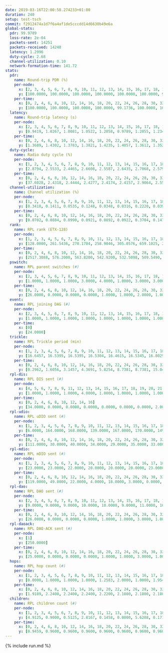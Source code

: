 ```yaml
---
date: 2019-03-16T22:00:58.274233+01:00
duration: 240
setup: test-tsch
commit: f2912474a1d7f6a4af1de5cccdd14d6630b49e6a
global-stats:
  pdr: 99.9789
  loss-rate: 2e-04
  packets-sent: 14251
  packets-received: 14248
  latency: 1.2996
  duty-cycle: 2.68
  channel-utilization: 0.10
  network-formation-time: 141.72
stats:
  pdr:
    name: Round-trip PDR (%)
    per-node:
      x: [2, 3, 4, 5, 6, 7, 8, 9, 10, 11, 12, 13, 14, 15, 16, 17, 18, 19, 20, 21, 22, 23, 24, 25]
      y: [100.0000, 100.0000, 100.0000, 100.0000, 100.0000, 100.0000, 99.8336, 100.0000, 100.0000, 100.0000, 100.0000, 99.8328, 99.8311, 100.0000, 100.0000, 100.0000, 100.0000, 100.0000, 100.0000, 100.0000, 100.0000, 100.0000, 100.0000, 100.0000]
    per-time:
      x: [0, 2, 4, 6, 8, 10, 12, 14, 16, 18, 20, 22, 24, 26, 28, 30, 32, 34, 36, 38, 40, 42, 44, 46, 48, 50, 52, 54, 56, 58, 60, 62, 64, 66, 68, 70, 72, 74, 76, 78, 80, 82, 84, 86, 88, 90, 92, 94, 96, 98, 100, 102, 104, 106, 108, 110, 112, 114, 116, 118, 120, 122, 124, 126, 128, 130, 132, 134, 136, 138, 140, 142, 144, 146, 148, 150, 152, 154, 156, 158, 160, 162, 164, 166, 168, 170, 172, 174, 176, 178, 180, 182, 184, 186, 188, 190, 192, 194, 196, 198, 200, 202, 204, 206, 208, 210, 212, 214, 216, 218, 220, 222, 224, 226, 228, 230, 232, 234, 236]
      y: [100.0000, 100.0000, 100.0000, 100.0000, 99.1736, 100.0000, 100.0000, 100.0000, 100.0000, 100.0000, 100.0000, 100.0000, 100.0000, 99.1597, 100.0000, 100.0000, 100.0000, 100.0000, 100.0000, 99.1667, 100.0000, 100.0000, 100.0000, 100.0000, 100.0000, 100.0000, 100.0000, 100.0000, 100.0000, 100.0000, 100.0000, 100.0000, 100.0000, 100.0000, 100.0000, 100.0000, 100.0000, 100.0000, 100.0000, 100.0000, 100.0000, 100.0000, 100.0000, 100.0000, 100.0000, 100.0000, 100.0000, 100.0000, 100.0000, 100.0000, 100.0000, 100.0000, 100.0000, 100.0000, 100.0000, 100.0000, 100.0000, 100.0000, 100.0000, 100.0000, 100.0000, 100.0000, 100.0000, 100.0000, 100.0000, 100.0000, 100.0000, 100.0000, 100.0000, 100.0000, 100.0000, 100.0000, 100.0000, 100.0000, 100.0000, 100.0000, 100.0000, 100.0000, 100.0000, 100.0000, 100.0000, 100.0000, 100.0000, 100.0000, 100.0000, 100.0000, 100.0000, 100.0000, 100.0000, 100.0000, 100.0000, 100.0000, 100.0000, 100.0000, 100.0000, 100.0000, 100.0000, 100.0000, 100.0000, 100.0000, 100.0000, 100.0000, 100.0000, 100.0000, 100.0000, 100.0000, 100.0000, 100.0000, 100.0000, 100.0000, 100.0000, 100.0000, 100.0000, 100.0000, 100.0000, 100.0000, 100.0000, 100.0000, 100.0000]
  latency:
    name: Round-trip latency (s)
    per-node:
      x: [2, 3, 4, 5, 6, 7, 8, 9, 10, 11, 12, 13, 14, 15, 16, 17, 18, 19, 20, 21, 22, 23, 24, 25]
      y: [0.9419, 1.0267, 1.0081, 1.0522, 1.2058, 0.9789, 1.2055, 1.2345, 1.2079, 1.3575, 1.2572, 1.1792, 1.4595, 1.2634, 1.2021, 1.2031, 1.3988, 1.4724, 1.4326, 1.5121, 1.5389, 1.6581, 1.6569, 1.7595]
    per-time:
      x: [0, 2, 4, 6, 8, 10, 12, 14, 16, 18, 20, 22, 24, 26, 28, 30, 32, 34, 36, 38, 40, 42, 44, 46, 48, 50, 52, 54, 56, 58, 60, 62, 64, 66, 68, 70, 72, 74, 76, 78, 80, 82, 84, 86, 88, 90, 92, 94, 96, 98, 100, 102, 104, 106, 108, 110, 112, 114, 116, 118, 120, 122, 124, 126, 128, 130, 132, 134, 136, 138, 140, 142, 144, 146, 148, 150, 152, 154, 156, 158, 160, 162, 164, 166, 168, 170, 172, 174, 176, 178, 180, 182, 184, 186, 188, 190, 192, 194, 196, 198, 200, 202, 204, 206, 208, 210, 212, 214, 216, 218, 220, 222, 224, 226, 228, 230, 232, 234, 236]
      y: [1.3689, 1.4302, 1.3783, 1.3821, 1.4235, 1.4057, 1.3612, 1.3521, 1.4407, 1.4293, 1.3352, 1.3853, 1.3252, 1.3871, 1.3621, 1.3042, 1.3151, 1.3240, 1.3760, 1.4578, 1.3418, 1.3529, 1.3519, 1.3375, 1.3672, 1.3884, 1.3349, 1.4154, 1.3699, 1.3430, 1.3754, 1.3215, 1.3062, 1.4013, 1.3507, 1.2928, 1.3515, 1.3086, 1.2801, 1.3133, 1.3158, 1.3223, 1.3458, 1.2990, 1.3353, 1.2888, 1.3204, 1.2790, 1.3048, 1.2915, 1.2646, 1.2929, 1.2684, 1.2790, 1.2616, 1.2515, 1.2857, 1.2675, 1.2474, 1.2359, 1.2514, 1.2402, 1.2713, 1.2763, 1.2948, 1.2475, 1.2618, 1.2683, 1.2749, 1.2796, 1.3073, 1.2939, 1.2982, 1.2498, 1.2639, 1.2733, 1.3070, 1.2825, 1.2799, 1.2621, 1.2659, 1.2392, 1.2725, 1.2147, 1.2368, 1.2536, 1.2256, 1.2356, 1.2593, 1.2186, 1.2223, 1.2415, 1.2381, 1.2475, 1.2201, 1.2457, 1.2611, 1.2356, 1.2419, 1.2477, 1.2613, 1.2854, 1.2130, 1.2484, 1.2479, 1.2866, 1.2644, 1.3088, 1.2817, 1.2531, 1.2594, 1.2783, 1.2819, 1.2629, 1.2659, 1.2688, 1.2997, 1.2860, 1.2802]
  duty-cycle:
    name: Radio duty cycle (%)
    per-node:
      x: [1, 2, 3, 4, 5, 6, 7, 8, 9, 10, 11, 12, 13, 14, 15, 16, 17, 18, 19, 20, 21, 22, 23, 24, 25]
      y: [2.8794, 2.5533, 2.4465, 2.6608, 2.5587, 2.6435, 2.7068, 2.5791, 2.5243, 2.3975, 2.5153, 2.4633, 2.7190, 2.6180, 2.6788, 2.7713, 2.7984, 2.7806, 2.6346, 2.7301, 2.7948, 2.7467, 2.8560, 3.0337, 2.8336]
    per-time:
      x: [0, 2, 4, 6, 8, 10, 12, 14, 16, 18, 20, 22, 24, 26, 28, 30, 32, 34, 36, 38, 40, 42, 44, 46, 48, 50, 52, 54, 56, 58, 60, 62, 64, 66, 68, 70, 72, 74, 76, 78, 80, 82, 84, 86, 88, 90, 92, 94, 96, 98, 100, 102, 104, 106, 108, 110, 112, 114, 116, 118, 120, 122, 124, 126, 128, 130, 132, 134, 136, 138, 140, 142, 144, 146, 148, 150, 152, 154, 156, 158, 160, 162, 164, 166, 168, 170, 172, 174, 176, 178, 180, 182, 184, 186, 188, 190, 192, 194, 196, 198, 200, 202, 204, 206, 208, 210, 212, 214, 216, 218, 220, 222, 224, 226, 228, 230, 232, 234, 236, 238]
      y: [37.6028, 2.4318, 2.4444, 2.4277, 2.4174, 2.4157, 2.9064, 2.5541, 2.5370, 2.6705, 2.4368, 2.4036, 2.4144, 2.4223, 2.4352, 2.4211, 2.3930, 2.4084, 2.4041, 2.4147, 2.4095, 2.3935, 2.4100, 2.3990, 2.3995, 2.4090, 2.4039, 2.3954, 2.4058, 2.3957, 2.4039, 2.3999, 2.3909, 2.3874, 2.4063, 2.3907, 2.3886, 2.3944, 2.3962, 2.3801, 2.3909, 2.4022, 2.3953, 2.4111, 2.3792, 2.3981, 2.3903, 2.3932, 2.3997, 2.3957, 2.3942, 2.3919, 2.3928, 2.3817, 2.3835, 2.3882, 2.3804, 2.4069, 2.3986, 2.3908, 2.3865, 2.3870, 2.3936, 2.4016, 2.3877, 2.3917, 2.3995, 2.3990, 2.3901, 2.3904, 2.3985, 2.4083, 2.3946, 2.3863, 2.4004, 2.3897, 2.3918, 2.4066, 2.4057, 2.3945, 2.3894, 2.3938, 2.3840, 2.3904, 2.3830, 2.3970, 2.3923, 2.3884, 2.3811, 2.4011, 2.3843, 2.3970, 2.3857, 2.3946, 2.4002, 2.3881, 2.3955, 2.3926, 2.3870, 2.3905, 2.3976, 2.3968, 2.3985, 2.3875, 2.3844, 2.3875, 2.3952, 2.3887, 2.3999, 2.3941, 2.3989, 2.3944, 2.3969, 2.3900, 2.4008, 2.4028, 2.4033, 2.3954, 2.3876, 2.3915]
  channel-utilization:
    name: Channel utilization (%)
    per-node:
      x: [1, 2, 3, 4, 5, 6, 7, 8, 9, 10, 11, 12, 13, 14, 15, 16, 17, 18, 19, 20, 21, 22, 23, 24, 25]
      y: [0.3418, 0.1411, 0.0535, 0.1248, 0.0348, 0.0316, 0.2220, 0.0391, 0.0324, 0.0408, 0.0462, 0.0331, 0.0911, 0.0316, 0.1169, 0.1295, 0.0661, 0.0641, 0.0360, 0.0465, 0.0536, 0.0550, 0.0314, 0.0307, 0.0308]
    per-time:
      x: [0, 2, 4, 6, 8, 10, 12, 14, 16, 18, 20, 22, 24, 26, 28, 30, 32, 34, 36, 38, 40, 42, 44, 46, 48, 50, 52, 54, 56, 58, 60, 62, 64, 66, 68, 70, 72, 74, 76, 78, 80, 82, 84, 86, 88, 90, 92, 94, 96, 98, 100, 102, 104, 106, 108, 110, 112, 114, 116, 118, 120, 122, 124, 126, 128, 130, 132, 134, 136, 138, 140, 142, 144, 146, 148, 150, 152, 154, 156, 158, 160, 162, 164, 166, 168, 170, 172, 174, 176, 178, 180, 182, 184, 186, 188, 190, 192, 194, 196, 198, 200, 202, 204, 206, 208, 210, 212, 214, 216, 218, 220, 222, 224, 226, 228, 230, 232, 234, 236, 238]
      y: [0.0702, 0.0884, 0.0990, 0.0921, 0.0892, 0.0922, 0.3704, 0.1475, 0.1429, 0.1912, 0.0954, 0.0876, 0.0908, 0.0919, 0.0987, 0.0916, 0.0787, 0.0865, 0.0851, 0.0840, 0.0939, 0.0835, 0.0892, 0.0849, 0.0871, 0.0885, 0.0880, 0.0855, 0.0896, 0.0854, 0.0888, 0.0840, 0.0812, 0.0808, 0.0849, 0.0825, 0.0812, 0.0826, 0.0839, 0.0768, 0.0802, 0.0830, 0.0834, 0.0895, 0.0768, 0.0858, 0.0808, 0.0823, 0.0847, 0.0832, 0.0807, 0.0805, 0.0811, 0.0763, 0.0783, 0.0788, 0.0765, 0.0878, 0.0820, 0.0791, 0.0767, 0.0784, 0.0812, 0.0842, 0.0780, 0.0796, 0.0813, 0.0816, 0.0770, 0.0790, 0.0826, 0.0877, 0.0816, 0.0791, 0.0833, 0.0799, 0.0796, 0.0860, 0.0849, 0.0817, 0.0805, 0.0832, 0.0772, 0.0794, 0.0764, 0.0809, 0.0804, 0.0783, 0.0770, 0.0843, 0.0774, 0.0827, 0.0772, 0.0813, 0.0837, 0.0779, 0.0820, 0.0825, 0.0784, 0.0814, 0.0834, 0.0825, 0.0813, 0.0762, 0.0769, 0.0789, 0.0818, 0.0799, 0.0842, 0.0810, 0.0827, 0.0803, 0.0790, 0.0800, 0.0848, 0.0859, 0.0838, 0.0824, 0.0786, 0.0788]
  rank:
    name: RPL rank (ETX-128)
    per-node:
      x: [1, 2, 3, 4, 5, 6, 7, 8, 9, 10, 11, 12, 13, 14, 15, 16, 17, 18, 19, 20, 21, 22, 23, 24, 25]
      y: [128.0000, 261.5436, 270.1784, 258.9046, 305.0576, 659.1025, 282.3363, 404.2305, 436.5144, 402.5287, 419.5145, 406.7673, 409.3868, 542.5325, 434.7878, 417.0207, 427.8382, 559.1748, 546.6423, 581.1959, 573.7654, 573.7828, 703.5000, 977.2702, 686.7992]
    per-time:
      x: [0, 2, 4, 6, 8, 10, 12, 14, 16, 18, 20, 22, 24, 26, 28, 30, 32, 34, 36, 38, 40, 42, 44, 46, 48, 50, 52, 54, 56, 58, 60, 62, 64, 66, 68, 70, 72, 74, 76, 78, 80, 82, 84, 86, 88, 90, 92, 94, 96, 98, 100, 102, 104, 106, 108, 110, 112, 114, 116, 118, 120, 122, 124, 126, 128, 130, 132, 134, 136, 138, 140, 142, 144, 146, 148, 150, 152, 154, 156, 158, 160, 162, 164, 166, 168, 170, 172, 174, 176, 178, 180, 182, 184, 186, 188, 190, 192, 194, 196, 198, 200, 202, 204, 206, 208, 210, 212, 214, 216, 218, 220, 222, 224, 226, 228, 230, 232, 234, 236, 238]
      y: [2517.3088, 576.2000, 563.8200, 542.9200, 532.5098, 509.5490, 506.6731, 329.3813, 290.6523, 292.6105, 482.3200, 487.2745, 478.5400, 475.1000, 474.8235, 469.9020, 471.4200, 474.2400, 472.7400, 474.9608, 477.8846, 480.2264, 469.6000, 470.3529, 459.4200, 455.1400, 459.1400, 452.5600, 455.0200, 461.7843, 465.3846, 455.2600, 452.7400, 443.5400, 439.3400, 445.5800, 446.3333, 437.8600, 438.0962, 428.8800, 431.8400, 433.4200, 431.9200, 435.9200, 432.1400, 444.9434, 428.4314, 430.2353, 428.3725, 432.5294, 422.8600, 422.3200, 428.7451, 427.0600, 425.0800, 425.9412, 420.7200, 424.4118, 434.5882, 435.7000, 435.9400, 435.0800, 436.4615, 437.0200, 438.2200, 436.0000, 440.3077, 429.2400, 428.5400, 430.7600, 431.3200, 432.3333, 433.8600, 431.6200, 431.7255, 426.8000, 424.1800, 423.5400, 424.7200, 419.6471, 423.7059, 422.3200, 421.3800, 425.0800, 424.4200, 423.3333, 427.6000, 425.0600, 427.1538, 426.6200, 428.0600, 428.5882, 428.5800, 426.1176, 425.1000, 421.2549, 421.2600, 423.1400, 423.4800, 421.7600, 433.7358, 424.7925, 419.2549, 419.1600, 418.4600, 424.5000, 424.3600, 423.5098, 423.7451, 422.9400, 425.2745, 419.9000, 417.9000, 418.9800, 429.3200, 440.4902, 445.1154, 441.4800, 441.6800, 449.4151]
  pswitch:
    name: RPL parent switches (#)
    per-node:
      x: [2, 3, 4, 5, 6, 7, 8, 9, 10, 11, 12, 13, 14, 15, 16, 17, 18, 19, 20, 21, 22, 23, 24, 25]
      y: [1.0000, 1.0000, 1.0000, 3.0000, 4.0000, 1.0000, 3.0000, 3.0000, 4.0000, 1.0000, 5.0000, 3.0000, 6.0000, 5.0000, 1.0000, 2.0000, 7.0000, 6.0000, 6.0000, 4.0000, 5.0000, 5.0000, 9.0000, 5.0000]
    per-time:
      x: [0, 2, 4, 6, 8, 10, 12, 14, 16, 18, 20, 22, 24, 26, 28, 30, 32, 34, 36, 38, 40, 42, 44, 46, 48, 50, 52, 54, 56, 58, 60, 62, 64, 66, 68, 70, 72, 74, 76, 78, 80, 82, 84, 86, 88, 90, 92, 94, 96, 98, 100, 102, 104, 106, 108, 110, 112, 114, 116, 118, 120, 122, 124, 126, 128, 130, 132, 134, 136, 138, 140, 142, 144, 146, 148, 150, 152, 154, 156, 158, 160, 162, 164, 166, 168, 170, 172, 174, 176, 178, 180, 182, 184, 186, 188, 190, 192, 194, 196, 198, 200, 202, 204, 206, 208, 210, 212, 214, 216, 218, 220, 222, 224, 226, 228, 230, 232, 234, 236, 238]
      y: [26.0000, 0.0000, 0.0000, 0.0000, 1.0000, 1.0000, 2.0000, 1.0000, 0.0000, 2.0000, 0.0000, 1.0000, 0.0000, 0.0000, 1.0000, 1.0000, 0.0000, 0.0000, 0.0000, 1.0000, 2.0000, 3.0000, 0.0000, 1.0000, 0.0000, 0.0000, 0.0000, 0.0000, 0.0000, 1.0000, 2.0000, 0.0000, 0.0000, 0.0000, 0.0000, 0.0000, 1.0000, 0.0000, 2.0000, 0.0000, 0.0000, 0.0000, 0.0000, 0.0000, 0.0000, 3.0000, 1.0000, 1.0000, 1.0000, 1.0000, 0.0000, 0.0000, 1.0000, 0.0000, 0.0000, 1.0000, 0.0000, 1.0000, 1.0000, 0.0000, 0.0000, 0.0000, 2.0000, 0.0000, 0.0000, 1.0000, 2.0000, 0.0000, 0.0000, 0.0000, 0.0000, 1.0000, 0.0000, 0.0000, 1.0000, 0.0000, 0.0000, 0.0000, 0.0000, 1.0000, 1.0000, 0.0000, 0.0000, 0.0000, 0.0000, 1.0000, 0.0000, 0.0000, 2.0000, 0.0000, 0.0000, 1.0000, 0.0000, 1.0000, 0.0000, 1.0000, 0.0000, 0.0000, 0.0000, 0.0000, 3.0000, 3.0000, 1.0000, 0.0000, 0.0000, 0.0000, 0.0000, 1.0000, 1.0000, 0.0000, 1.0000, 0.0000, 0.0000, 0.0000, 0.0000, 1.0000, 2.0000, 0.0000, 0.0000, 3.0000]
  event:
    name: RPL joining DAG (#)
    per-node:
      x: [2, 3, 4, 5, 6, 7, 8, 9, 10, 11, 12, 13, 14, 15, 16, 17, 18, 19, 20, 21, 22, 23, 24, 25]
      y: [1.0000, 1.0000, 1.0000, 1.0000, 1.0000, 1.0000, 1.0000, 1.0000, 1.0000, 1.0000, 1.0000, 1.0000, 1.0000, 1.0000, 1.0000, 1.0000, 1.0000, 1.0000, 1.0000, 1.0000, 1.0000, 1.0000, 1.0000, 1.0000]
    per-time:
      x: [0]
      y: [24.0000]
  trickle:
    name: RPL Trickle period (min)
    per-node:
      x: [1, 2, 3, 4, 5, 6, 7, 8, 9, 10, 11, 12, 13, 14, 15, 16, 17, 18, 19, 20, 21, 22, 23, 24, 25]
      y: [16.6457, 16.5395, 16.5395, 16.5304, 16.4615, 16.5345, 16.8029, 16.4239, 16.5332, 16.5510, 16.5304, 16.5392, 16.5306, 16.5422, 16.5392, 16.5228, 16.5588, 16.5089, 16.4381, 16.5406, 16.5329, 16.5368, 16.5368, 16.4969, 16.5368]
    per-time:
      x: [0, 2, 4, 6, 8, 10, 12, 14, 16, 18, 20, 22, 24, 26, 28, 30, 32, 34, 36, 38, 40, 42, 44, 46, 48, 50, 52, 54, 56, 58, 60, 62, 64, 66, 68, 70, 72, 74, 76, 78, 80, 82, 84, 86, 88, 90, 92, 94, 96, 98, 100, 102, 104, 106, 108, 110, 112, 114, 116, 118, 120, 122, 124, 126, 128, 130, 132, 134, 136, 138, 140, 142, 144, 146, 148, 150, 152, 154, 156, 158, 160, 162, 164, 166, 168, 170, 172, 174, 176, 178, 180, 182, 184, 186, 188, 190, 192, 194, 196, 198, 200, 202, 204, 206, 208, 210, 212, 214, 216, 218, 220, 222, 224, 226, 228, 230, 232, 234, 236, 238]
      y: [0.2962, 1.6056, 3.1457, 4.3691, 5.8254, 8.7381, 8.7381, 15.0403, 16.7403, 17.3233, 17.4763, 17.4763, 17.4763, 17.4763, 17.4763, 17.4763, 17.4763, 17.4763, 17.4763, 17.4763, 17.4763, 17.4763, 17.4763, 17.4763, 17.4763, 17.4763, 17.4763, 17.4763, 17.4763, 17.4763, 17.4763, 17.4763, 17.4763, 17.4763, 17.4763, 17.4763, 17.4763, 17.4763, 17.4763, 17.4763, 17.4763, 17.4763, 17.4763, 17.4763, 17.4763, 17.4763, 17.4763, 17.4763, 17.4763, 17.4763, 17.4763, 17.4763, 17.4763, 17.4763, 17.4763, 17.4763, 17.4763, 17.4763, 17.4763, 17.4763, 17.4763, 17.4763, 17.4763, 17.4763, 17.4763, 17.4763, 17.4763, 17.4763, 17.4763, 17.4763, 17.4763, 17.4763, 17.4763, 17.4763, 17.4763, 17.4763, 17.4763, 17.4763, 17.4763, 17.4763, 17.4763, 17.4763, 17.4763, 17.4763, 17.4763, 17.4763, 17.4763, 17.4763, 17.4763, 17.4763, 17.4763, 17.4763, 17.4763, 17.4763, 17.4763, 17.4763, 17.4763, 17.4763, 17.4763, 17.4763, 17.4763, 17.4763, 17.4763, 17.4763, 17.4763, 17.4763, 17.4763, 17.4763, 17.4763, 17.4763, 17.4763, 17.4763, 17.4763, 17.4763, 17.4763, 17.4763, 17.4763, 17.4763, 17.4763, 17.4763]
  rpl-dis:
    name: RPL DIS sent (#)
    per-node:
      x: [4, 5, 6, 7, 8, 9, 11, 12, 13, 14, 15, 16, 17, 18, 19, 20, 21, 22, 23, 24, 25]
      y: [1.0000, 1.0000, 1.0000, 4.0000, 1.0000, 1.0000, 1.0000, 1.0000, 1.0000, 1.0000, 2.0000, 1.0000, 2.0000, 2.0000, 1.0000, 3.0000, 3.0000, 2.0000, 3.0000, 3.0000, 2.0000]
    per-time:
      x: [0, 2, 4, 6, 8, 10, 12, 14, 16]
      y: [34.0000, 0.0000, 0.0000, 0.0000, 0.0000, 0.0000, 0.0000, 2.0000, 1.0000]
  rpl-udio:
    name: RPL uDIO sent (#)
    per-node:
      x: [1, 2, 3, 4, 5, 6, 7, 8, 9, 10, 11, 12, 13, 14, 15, 16, 17, 18, 19, 20, 21, 22, 23, 24, 25]
      y: [6.0000, 164.0000, 168.0000, 139.0000, 167.0000, 170.0000, 149.0000, 171.0000, 166.0000, 164.0000, 163.0000, 164.0000, 164.0000, 165.0000, 170.0000, 156.0000, 165.0000, 170.0000, 170.0000, 165.0000, 177.0000, 167.0000, 170.0000, 162.0000, 168.0000]
    per-time:
      x: [0, 2, 4, 6, 8, 10, 12, 14, 16, 18, 20, 22, 24, 26, 28, 30, 32, 34, 36, 38, 40, 42, 44, 46, 48, 50, 52, 54, 56, 58, 60, 62, 64, 66, 68, 70, 72, 74, 76, 78, 80, 82, 84, 86, 88, 90, 92, 94, 96, 98, 100, 102, 104, 106, 108, 110, 112, 114, 116, 118, 120, 122, 124, 126, 128, 130, 132, 134, 136, 138, 140, 142, 144, 146, 148, 150, 152, 154, 156, 158, 160, 162, 164, 166, 168, 170, 172, 174, 176, 178, 180, 182, 184, 186, 188, 190, 192, 194, 196, 198, 200, 202, 204, 206, 208, 210, 212, 214, 216, 218, 220, 222, 224, 226, 228, 230, 232, 234, 236, 238, 240]
      y: [111.0000, 30.0000, 40.0000, 34.0000, 29.0000, 35.0000, 33.0000, 43.0000, 33.0000, 34.0000, 32.0000, 34.0000, 33.0000, 27.0000, 31.0000, 34.0000, 33.0000, 34.0000, 35.0000, 28.0000, 30.0000, 30.0000, 34.0000, 32.0000, 32.0000, 38.0000, 30.0000, 32.0000, 28.0000, 36.0000, 37.0000, 28.0000, 32.0000, 33.0000, 31.0000, 31.0000, 32.0000, 30.0000, 33.0000, 37.0000, 32.0000, 32.0000, 34.0000, 30.0000, 35.0000, 34.0000, 31.0000, 33.0000, 36.0000, 32.0000, 30.0000, 31.0000, 31.0000, 28.0000, 33.0000, 32.0000, 30.0000, 35.0000, 35.0000, 29.0000, 31.0000, 31.0000, 32.0000, 32.0000, 30.0000, 37.0000, 36.0000, 32.0000, 31.0000, 32.0000, 33.0000, 32.0000, 29.0000, 35.0000, 32.0000, 34.0000, 31.0000, 31.0000, 35.0000, 32.0000, 34.0000, 33.0000, 34.0000, 29.0000, 31.0000, 27.0000, 33.0000, 31.0000, 33.0000, 30.0000, 28.0000, 31.0000, 36.0000, 35.0000, 33.0000, 33.0000, 30.0000, 34.0000, 28.0000, 34.0000, 32.0000, 29.0000, 33.0000, 30.0000, 27.0000, 32.0000, 32.0000, 31.0000, 32.0000, 36.0000, 34.0000, 32.0000, 32.0000, 34.0000, 32.0000, 35.0000, 33.0000, 31.0000, 32.0000, 34.0000, 0.0000]
  rpl-mdio:
    name: RPL mDIO sent (#)
    per-node:
      x: [1, 2, 3, 4, 5, 6, 7, 8, 9, 10, 11, 12, 13, 14, 15, 16, 17, 18, 19, 20, 21, 22, 23, 24, 25]
      y: [23.0000, 23.0000, 22.0000, 20.0000, 20.0000, 20.0000, 23.0000, 21.0000, 21.0000, 22.0000, 20.0000, 22.0000, 22.0000, 21.0000, 23.0000, 21.0000, 20.0000, 23.0000, 24.0000, 23.0000, 23.0000, 24.0000, 22.0000, 20.0000, 23.0000]
    per-time:
      x: [0, 2, 4, 6, 8, 10, 12, 14, 16, 18, 20, 22, 24, 26, 28, 30, 32, 34, 36, 38, 40, 42, 44, 46, 48, 50, 52, 54, 56, 58, 60, 62, 64, 66, 68, 70, 72, 74, 76, 78, 80, 82, 84, 86, 88, 90, 92, 94, 96, 98, 100, 102, 104, 106, 108, 110, 112, 114, 116, 118, 120, 122, 124, 126, 128, 130, 132, 134, 136, 138, 140, 142, 144, 146, 148, 150, 152, 154, 156, 158, 160, 162, 164, 166, 168, 170, 172, 174, 176, 178, 180, 182, 184, 186, 188, 190, 192, 194, 196, 198, 200, 202, 204, 206, 208, 210, 212, 214, 216, 218, 220, 222, 224, 226, 228, 230, 232, 234, 236, 238, 240]
      y: [119.0000, 49.0000, 22.0000, 4.0000, 18.0000, 3.0000, 0.0000, 11.0000, 13.0000, 1.0000, 0.0000, 0.0000, 1.0000, 4.0000, 5.0000, 5.0000, 5.0000, 4.0000, 1.0000, 0.0000, 0.0000, 1.0000, 2.0000, 3.0000, 5.0000, 10.0000, 4.0000, 0.0000, 0.0000, 0.0000, 0.0000, 8.0000, 5.0000, 5.0000, 7.0000, 0.0000, 0.0000, 0.0000, 1.0000, 1.0000, 7.0000, 6.0000, 4.0000, 6.0000, 0.0000, 0.0000, 1.0000, 0.0000, 3.0000, 4.0000, 8.0000, 3.0000, 6.0000, 0.0000, 0.0000, 0.0000, 0.0000, 5.0000, 7.0000, 5.0000, 6.0000, 2.0000, 0.0000, 0.0000, 0.0000, 1.0000, 9.0000, 2.0000, 5.0000, 7.0000, 1.0000, 0.0000, 0.0000, 0.0000, 1.0000, 4.0000, 7.0000, 5.0000, 8.0000, 0.0000, 0.0000, 0.0000, 0.0000, 3.0000, 5.0000, 8.0000, 4.0000, 5.0000, 0.0000, 0.0000, 0.0000, 1.0000, 7.0000, 3.0000, 5.0000, 4.0000, 5.0000, 0.0000, 0.0000, 0.0000, 1.0000, 3.0000, 8.0000, 8.0000, 4.0000, 1.0000, 0.0000, 0.0000, 1.0000, 2.0000, 6.0000, 4.0000, 10.0000, 0.0000, 2.0000, 0.0000, 0.0000, 0.0000, 1.0000, 5.0000, 0.0000]
  rpl-dao:
    name: RPL DAO sent (#)
    per-node:
      x: [2, 3, 4, 5, 6, 7, 8, 9, 10, 11, 12, 13, 14, 15, 16, 17, 18, 19, 20, 21, 22, 23, 24, 25]
      y: [9.0000, 9.0000, 9.0000, 10.0000, 10.0000, 9.0000, 11.0000, 10.0000, 11.0000, 10.0000, 12.0000, 11.0000, 12.0000, 11.0000, 10.0000, 9.0000, 12.0000, 12.0000, 10.0000, 10.0000, 11.0000, 11.0000, 13.0000, 11.0000]
    per-time:
      x: [0, 2, 4, 6, 8, 10, 12, 14, 16, 18, 20, 22, 24, 26, 28, 30, 32, 34, 36, 38, 40, 42, 44, 46, 48, 50, 52, 54, 56, 58, 60, 62, 64, 66, 68, 70, 72, 74, 76, 78, 80, 82, 84, 86, 88, 90, 92, 94, 96, 98, 100, 102, 104, 106, 108, 110, 112, 114, 116, 118, 120, 122, 124, 126, 128, 130, 132, 134, 136, 138, 140, 142, 144, 146, 148, 150, 152, 154, 156, 158, 160, 162, 164, 166, 168, 170, 172, 174, 176, 178, 180, 182, 184, 186, 188, 190, 192, 194, 196, 198, 200, 202, 204, 206, 208, 210, 212, 214, 216, 218, 220, 222, 224, 226, 228, 230, 232, 234, 236, 238, 240]
      y: [26.0000, 0.0000, 0.0000, 0.0000, 1.0000, 1.0000, 3.0000, 1.0000, 0.0000, 2.0000, 0.0000, 1.0000, 0.0000, 0.0000, 17.0000, 1.0000, 0.0000, 0.0000, 0.0000, 3.0000, 4.0000, 5.0000, 0.0000, 1.0000, 1.0000, 0.0000, 0.0000, 0.0000, 8.0000, 4.0000, 2.0000, 0.0000, 0.0000, 0.0000, 5.0000, 3.0000, 3.0000, 0.0000, 3.0000, 0.0000, 0.0000, 0.0000, 5.0000, 6.0000, 0.0000, 3.0000, 1.0000, 1.0000, 4.0000, 2.0000, 1.0000, 1.0000, 2.0000, 0.0000, 0.0000, 1.0000, 2.0000, 8.0000, 1.0000, 2.0000, 1.0000, 1.0000, 3.0000, 4.0000, 0.0000, 1.0000, 3.0000, 1.0000, 0.0000, 0.0000, 0.0000, 9.0000, 0.0000, 2.0000, 1.0000, 1.0000, 0.0000, 8.0000, 0.0000, 1.0000, 4.0000, 1.0000, 0.0000, 0.0000, 0.0000, 6.0000, 3.0000, 1.0000, 4.0000, 1.0000, 0.0000, 6.0000, 1.0000, 1.0000, 2.0000, 3.0000, 0.0000, 0.0000, 0.0000, 2.0000, 9.0000, 3.0000, 4.0000, 1.0000, 0.0000, 2.0000, 1.0000, 2.0000, 1.0000, 4.0000, 0.0000, 0.0000, 0.0000, 1.0000, 4.0000, 5.0000, 6.0000, 0.0000, 0.0000, 4.0000, 0.0000]
  rpl-daoack:
    name: RPL DAO-ACK sent (#)
    per-node:
      x: [1]
      y: [250.0000]
    per-time:
      x: [0, 2, 4, 6, 8, 10, 12, 14, 16, 18, 20, 22, 24, 26, 28, 30, 32, 34, 36, 38, 40, 42, 44, 46, 48, 50, 52, 54, 56, 58, 60, 62, 64, 66, 68, 70, 72, 74, 76, 78, 80, 82, 84, 86, 88, 90, 92, 94, 96, 98, 100, 102, 104, 106, 108, 110, 112, 114, 116, 118, 120, 122, 124, 126, 128, 130, 132, 134, 136, 138, 140, 142, 144, 146, 148, 150, 152, 154, 156, 158, 160, 162, 164, 166, 168, 170, 172, 174, 176, 178, 180, 182, 184, 186, 188, 190, 192, 194, 196, 198, 200, 202, 204, 206, 208, 210, 212, 214, 216, 218, 220, 222, 224, 226, 228, 230, 232, 234, 236, 238]
      y: [25.0000, 0.0000, 0.0000, 0.0000, 1.0000, 1.0000, 3.0000, 1.0000, 0.0000, 1.0000, 0.0000, 1.0000, 0.0000, 0.0000, 17.0000, 1.0000, 0.0000, 0.0000, 1.0000, 2.0000, 4.0000, 5.0000, 0.0000, 1.0000, 1.0000, 0.0000, 0.0000, 0.0000, 9.0000, 3.0000, 2.0000, 0.0000, 0.0000, 0.0000, 5.0000, 3.0000, 3.0000, 0.0000, 3.0000, 0.0000, 0.0000, 0.0000, 5.0000, 6.0000, 0.0000, 3.0000, 1.0000, 1.0000, 4.0000, 2.0000, 1.0000, 1.0000, 2.0000, 0.0000, 0.0000, 1.0000, 2.0000, 8.0000, 1.0000, 2.0000, 1.0000, 1.0000, 3.0000, 4.0000, 0.0000, 1.0000, 3.0000, 1.0000, 0.0000, 0.0000, 0.0000, 9.0000, 0.0000, 2.0000, 1.0000, 1.0000, 0.0000, 8.0000, 0.0000, 1.0000, 4.0000, 1.0000, 0.0000, 0.0000, 0.0000, 6.0000, 3.0000, 1.0000, 4.0000, 1.0000, 0.0000, 7.0000, 0.0000, 1.0000, 2.0000, 3.0000, 0.0000, 0.0000, 0.0000, 2.0000, 8.0000, 3.0000, 4.0000, 1.0000, 0.0000, 2.0000, 1.0000, 2.0000, 1.0000, 4.0000, 0.0000, 0.0000, 0.0000, 1.0000, 4.0000, 5.0000, 6.0000, 0.0000, 0.0000, 4.0000]
  hops:
    name: RPL hop count (#)
    per-node:
      x: [1, 2, 3, 4, 5, 6, 7, 8, 9, 10, 11, 12, 13, 14, 15, 16, 17, 18, 19, 20, 21, 22, 23, 24, 25]
      y: [0.0000, 1.0000, 1.0000, 1.0000, 1.2583, 2.0000, 1.0000, 1.9540, 2.0000, 1.8750, 2.0000, 2.0000, 2.0000, 3.0000, 2.0000, 2.0000, 2.0502, 3.0418, 2.9414, 3.0000, 3.0000, 3.0000, 4.0000, 4.0294, 4.0000]
    per-time:
      x: [0, 2, 4, 6, 8, 10, 12, 14, 16, 18, 20, 22, 24, 26, 28, 30, 32, 34, 36, 38, 40, 42, 44, 46, 48, 50, 52, 54, 56, 58, 60, 62, 64, 66, 68, 70, 72, 74, 76, 78, 80, 82, 84, 86, 88, 90, 92, 94, 96, 98, 100, 102, 104, 106, 108, 110, 112, 114, 116, 118, 120, 122, 124, 126, 128, 130, 132, 134, 136, 138, 140, 142, 144, 146, 148, 150, 152, 154, 156, 158, 160, 162, 164, 166, 168, 170, 172, 174, 176, 178, 180, 182, 184, 186, 188, 190, 192, 194, 196, 198, 200, 202, 204, 206, 208, 210, 212, 214, 216, 218, 220, 222, 224, 226, 228, 230, 232, 234, 236, 238]
      y: [1.9189, 2.2400, 2.2400, 2.2400, 2.2200, 2.1800, 2.1800, 2.1800, 2.2000, 2.2000, 2.2000, 2.2000, 2.2000, 2.2000, 2.2000, 2.2400, 2.2400, 2.2400, 2.2400, 2.2400, 2.2400, 2.2400, 2.2400, 2.2400, 2.2400, 2.2400, 2.2400, 2.2400, 2.2400, 2.2400, 2.2400, 2.2000, 2.2000, 2.2000, 2.2000, 2.2000, 2.2000, 2.2000, 2.2000, 2.2000, 2.2000, 2.2000, 2.2000, 2.2000, 2.2000, 2.2000, 2.2000, 2.2000, 2.2000, 2.2000, 2.2000, 2.2000, 2.2000, 2.2000, 2.2000, 2.2000, 2.2000, 2.2000, 2.2000, 2.2000, 2.2000, 2.2000, 2.2000, 2.2000, 2.2000, 2.2000, 2.2000, 2.2000, 2.2000, 2.2000, 2.2000, 2.2000, 2.2000, 2.2000, 2.2000, 2.2000, 2.2000, 2.2000, 2.2000, 2.2000, 2.2000, 2.2000, 2.2000, 2.2000, 2.2000, 2.2000, 2.2000, 2.2000, 2.2000, 2.2000, 2.2000, 2.2000, 2.2000, 2.2000, 2.2000, 2.2000, 2.2000, 2.2000, 2.2000, 2.2000, 2.2000, 2.2000, 2.2000, 2.2000, 2.2000, 2.2000, 2.2000, 2.2000, 2.2000, 2.2000, 2.2000, 2.2000, 2.2000, 2.2000, 2.2000, 2.2000, 2.2000, 2.2000, 2.2000, 2.2000]
  children:
    name: RPL children count (#)
    per-node:
      x: [1, 2, 3, 4, 5, 6, 7, 8, 9, 10, 11, 12, 13, 14, 15, 16, 17, 18, 19, 20, 21, 22, 23, 24, 25]
      y: [4.9125, 0.9000, 0.5125, 2.8167, 0.1458, 0.0000, 5.6208, 0.1715, 0.0000, 0.1958, 0.3875, 0.0000, 1.0375, 0.0417, 1.6500, 1.7699, 0.8117, 1.0795, 0.1172, 0.4351, 0.5690, 0.7657, 0.0293, 0.0000, 0.0000]
    per-time:
      x: [0, 2, 4, 6, 8, 10, 12, 14, 16, 18, 20, 22, 24, 26, 28, 30, 32, 34, 36, 38, 40, 42, 44, 46, 48, 50, 52, 54, 56, 58, 60, 62, 64, 66, 68, 70, 72, 74, 76, 78, 80, 82, 84, 86, 88, 90, 92, 94, 96, 98, 100, 102, 104, 106, 108, 110, 112, 114, 116, 118, 120, 122, 124, 126, 128, 130, 132, 134, 136, 138, 140, 142, 144, 146, 148, 150, 152, 154, 156, 158, 160, 162, 164, 166, 168, 170, 172, 174, 176, 178, 180, 182, 184, 186, 188, 190, 192, 194, 196, 198, 200, 202, 204, 206, 208, 210, 212, 214, 216, 218, 220, 222, 224, 226, 228, 230, 232, 234, 236, 238]
      y: [0.9459, 0.9600, 0.9600, 0.9600, 0.9600, 0.9600, 0.9600, 0.9600, 0.9600, 0.9600, 0.9600, 0.9600, 0.9600, 0.9600, 0.9600, 0.9600, 0.9600, 0.9600, 0.9600, 0.9600, 0.9600, 0.9600, 0.9600, 0.9600, 0.9600, 0.9600, 0.9600, 0.9600, 0.9600, 0.9600, 0.9600, 0.9600, 0.9600, 0.9600, 0.9600, 0.9600, 0.9600, 0.9600, 0.9600, 0.9600, 0.9600, 0.9600, 0.9600, 0.9600, 0.9600, 0.9600, 0.9600, 0.9600, 0.9600, 0.9600, 0.9600, 0.9600, 0.9600, 0.9600, 0.9600, 0.9600, 0.9600, 0.9600, 0.9600, 0.9600, 0.9600, 0.9600, 0.9600, 0.9600, 0.9600, 0.9600, 0.9600, 0.9600, 0.9600, 0.9600, 0.9600, 0.9600, 0.9600, 0.9600, 0.9600, 0.9600, 0.9600, 0.9600, 0.9600, 0.9600, 0.9600, 0.9600, 0.9600, 0.9600, 0.9600, 0.9600, 0.9600, 0.9600, 0.9600, 0.9600, 0.9600, 0.9600, 0.9600, 0.9600, 0.9600, 0.9600, 0.9600, 0.9600, 0.9600, 0.9600, 0.9600, 0.9600, 0.9600, 0.9600, 0.9600, 0.9600, 0.9600, 0.9600, 0.9600, 0.9600, 0.9600, 0.9600, 0.9600, 0.9600, 0.9600, 0.9600, 0.9600, 0.9600, 0.9600, 0.9600]
---
```


{% include run.md %}
